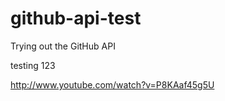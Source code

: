 github-api-test
===============

Trying out the GitHub API


testing 123

http://www.youtube.com/watch?v=P8KAaf45g5U